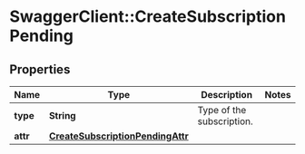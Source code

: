 # SwaggerClient::CreateSubscriptionPending

## Properties
Name | Type | Description | Notes
------------ | ------------- | ------------- | -------------
**type** | **String** | Type of the subscription. | 
**attr** | [**CreateSubscriptionPendingAttr**](CreateSubscriptionPendingAttr.md) |  | 

